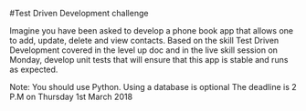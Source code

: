 #Test Driven Development challenge

Imagine you have been asked to develop a phone book app that allows one to add, update, delete and view contacts. Based on the skill Test Driven Development covered in the level up doc and in the live skill session on Monday, develop unit tests that will ensure that this app is stable and runs as expected.

Note:
You should use Python.
Using a database is optional
The deadline is 2 P.M on Thursday 1st March 2018 

